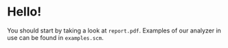 Hello!
======

You should start by taking a look at `report.pdf`.  Examples of our analyzer in use can be found in `examples.scm`.

